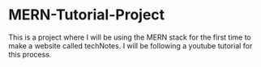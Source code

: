 ﻿# MERN-Tutorial-Project

This is a project where I will be using the MERN stack for the first time to make a website called techNotes. I will be following a youtube tutorial for this process.

